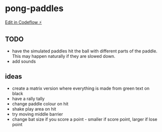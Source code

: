 # pong-paddles

[Edit in Codeflow ⚡️](https://stackblitz.com/~/github.com/chrisdennett/pong-paddles)

## TODO

- have the simulated paddles hit the ball with different parts of the paddle. This may happen naturally if they are slowed down.
- add sounds

## ideas

- create a matrix version where everything is made from green text on black
- have a rally tally
- change paddle colour on hit
- shake play area on hit
- try moving middle barrier
- change bat size if you score a point - smaller if score point, larger if lose point
